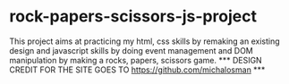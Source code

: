 # rock-papers-scissors-js-project
This project aims at practicing my html, css skills by remaking an existing design and javascript skills by doing event management and DOM manipulation by making a rocks, papers, scissors game.
*** DESIGN CREDIT FOR THE SITE GOES TO https://github.com/michalosman ***
